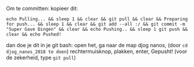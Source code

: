 Om te committen: kopieer dit: 

`echo Pulling... && sleep 1 && clear && git pull && clear && Preparing for push... && sleep 1 && clear && git add --all :/ && git commit -m "Super Gave Dingen" && clear && echo Pushing.. && sleep 1 git push && clear && echo Pushed!`

dan doe je dit in je git bash:
open het,
ga naar de map djog nanos, (door `cd djog_nanos_2018 te doen`)
rechtermuisknop,
plakken,
enter,
Gepusht!
(voor de zekerheid, type `git pull`)
